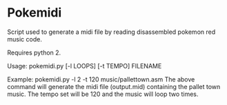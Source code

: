# Pokemidi

Script used to generate a midi file by reading disassembled pokemon red music code.

Requires python 2.

Usage: pokemidi.py [-l LOOPS] [-t TEMPO] FILENAME

Example: pokemidi.py -l 2 -t 120 music/pallettown.asm
The above command will generate the midi file (output.mid) containing the pallet town music. The tempo set will be 120 and the music will loop two times.
